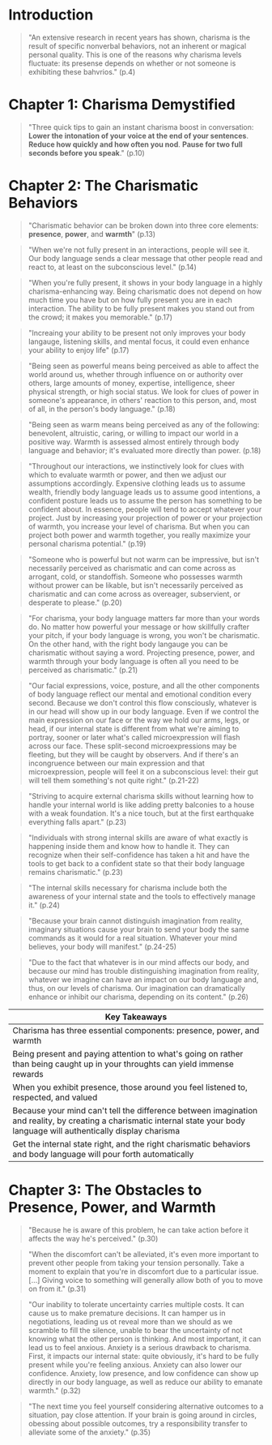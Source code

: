 # Introduction

> "An extensive research in recent years has shown, charisma is the result of specific nonverbal behaviors, not an inherent or magical personal quality. This is one of the reasons why charisma levels fluctuate: its presense depends on whether or not someone is exhibiting these bahvrios." (p.4)

# Chapter 1: Charisma Demystified

> "Three quick tips to gain an instant charisma boost in conversation: **Lower the intonation of your voice at the end of your sentences**. **Reduce how quickly and how often you nod**. **Pause for two full seconds before you speak**." (p.10)

# Chapter 2: The Charismatic Behaviors

> "Charismatic behavior can be broken down into three core elements: **presence**, **power**, and **warmth**" (p.13)

> "When we're not fully present in an interactions, people will see it. Our body language sends a clear message that other people read and react to, at least on the subconscious level." (p.14)

> "When you're fully present, it shows in your body language in a highly charisma-enhancing way. Being charismatic does not depend on how much time you have but on how fully present you are in each interaction. The ability to be fully present makes you stand out from the crowd; it makes you memorable." (p.17)

> "Increaing your ability to be present not only improves your body langauge, listening skills, and mental focus, it could even enhance your ability to enjoy life" (p.17)

> "Being seen as powerful means being perceived as able to affect the world around us, whether through influence on or authority over others, large amounts of money, expertise, intelligence, sheer physical strength, or high social status. We look for clues of power in someone's appearance, in others' reaction to this person, and, most of all, in the person's body language." (p.18)

> "Being seen as warm means being perceived as any of the following: benevolent, altruistic, caring, or willing to impact our world in a positive way. Warmth is assessed almost entirely through body language and behavior; it's evaluated more directly than power. (p.18)

> "Throughout our interactions, we instinctively look for clues with which to evaluate warmth or power, and then we adjust our assumptions accordingly. Expensive clothing leads us to assume wealth, friendly body language leads us to assume good intentions, a confident posture leads us to assume the person has something to be confident about. In essence, people will tend to accept whatever your project. Just by increasing your projection of power or your projection of warmth, you increase your level of charisma. But when you can project both power and warmth together, you really maximize your personal charisma potential." (p.19)

> "Someone who is powerful but not warm can be impressive, but isn't necessarily perceived as charismatic and can come across as arrogant, cold, or standoffish. Someone who possesses warmth without prower can be likable, but isn't necessarily perceived as charismatic and can come across as overeager, subservient, or desperate to please." (p.20)

> "For charisma, your body language matters far more than your words do. No matter how powerful your message or how skillfully crafter your pitch, if your body language is wrong, you won't be charismatic. On the other hand, with the right body langauge you can be charismatic without saying a word. Projecting presence, power, and warmth through your body language is often all you need to be perceived as charismatic." (p.21)

> "Our facial expressions, voice, posture, and all the other components of body language reflect our mental and emotional condition every second. Because we don't control this flow consciously, whatever is in our head will show up in our body language. Even if we control the main expression on our face or the way we hold our arms, legs, or head, if our internal state is different from what we're aiming to portray, sooner or later what's called microexpression will flash across our face. These split-second microexpressions may be fleeting, but they will be caught by observers. And if there's an incongruence between our main expression and that microexpression, people will feel it on a subconscious level: their gut will tell them something's not quite right." (p.21-22)

> "Striving to acquire external charisma skills without learning how to handle your internal world is like adding pretty balconies to a house with a weak foundation. It's a nice touch, but at the first earthquake everything falls apart." (p.23)

> "Individuals with strong internal skills are aware of what exactly is happening inside them and know how to handle it. They can recognize when their self-confidence has taken a hit and have the tools to get back to a confident state so that their body language remains charismatic." (p.23)

> "The internal skills necessary for charisma include both the awareness of your internal state and the tools to effectively manage it." (p.24)

> "Because your brain cannot distinguish imagination from reality, imaginary situations cause your brain to send your body the same commands as it would for a real situation. Whatever your mind believes, your body will manifest." (p.24-25)

> "Due to the fact that whatever is in our mind affects our body, and because our mind has trouble distinguishing imagination from reality, whatever we imagine can have an impact on our body language and, thus, on our levels of charisma. Our imagination can dramatically enhance or inhibit our charisma, depending on its content." (p.26)

| Key Takeaways |
| --- |
| Charisma has three essential components: presence, power, and warmth |
| Being present and paying attention to what's going on rather than being caught up in your throughts can yield immense rewards |
| When you exhibit presence, those around you feel listened to, respected, and valued |
| Because your mind can't tell the difference between imagination and reality, by creating a charismatic internal state your body language will authentically display charisma |
| Get the internal state right, and the right charismatic behaviors and body language will pour forth automatically |

# Chapter 3: The Obstacles to Presence, Power, and Warmth

> "Because he is aware of this problem, he can take action before it affects the way he's perceived." (p.30)

> "When the discomfort can't be alleviated, it's even more important to prevent other people from taking your tension personally. Take a moment to explain that you're in discomfort due to a particular issue. [...] Giving voice to something will generally allow both of you to move on from it." (p.31)

> "Our inability to tolerate uncertainty carries multiple costs. It can cause us to make premature decisions. It can hamper us in negotiations, leading us ot reveal more than we should as we scramble to fill the silence, unable to bear the uncertainty of not knowing what the other person is thinking. And most important, it can lead us to feel anxious. Anxiety is a serious drawback to charisma. First, it impacts our internal state: quite obviously, it's hard to be fully present while you're feeling anxious. Anxiety can also lower our confidence. Anxiety, low presence, and low confidence can show up directly in our body language, as well as reduce our ability to emanate warmth." (p.32)

> "The next time you feel yourself considering alternative outcomes to a situation, pay close attention. If your brain is going around in circles, obessing about possible outcomes, try a responsibility transfer to alleviate some of the anxiety." (p.35)
